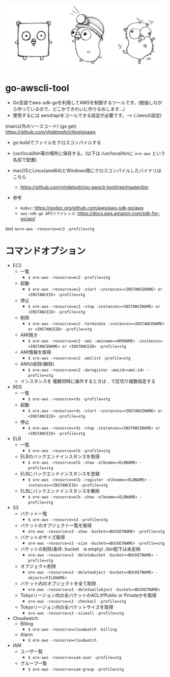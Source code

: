 ![Alt Text](https://github.com/yhidetoshi/Pictures/raw/master/Go_study/gophertraining.png)

# go-awscli-tool
- Go言語でaws-sdk-goを利用してAWSを制御するツールです。(勉強しながら作っているので、どこかできれいに作りなおします...)
- 使用するには awsのapiをコールできる設定が必要です。--> (./awsの設定)

(main以外のソースコード)
(go get) https://github.com/yhidetoshi/clitoolgoaws

- go buildでファイルをクロスコンパイルする
- /usr/local/bin等の場所に保存する。(以下は /usr/local/binに `ore-aws` という名前で配置)

- macOSとLinux(amd64)とWindows用にクロスコンパイルしたバイナリはこちら
  - https://github.com/yhidetoshi/go-awscli-tool/tree/master/bin
  
- 参考
  - `GoDoc`: https://godoc.org/github.com/aws/aws-sdk-go/aws
  - `aws-sdk-go APIリファレンス`: https://docs.aws.amazon.com/sdk-for-go/api/
  
  
 (ex) 
`$ore-aws -resource=ec2 -profile=stg`

# コマンドオプション
- EC2
  - 一覧  
    - `$ ore-aws -resource=ec2 -profile=stg`
  - 起動
    - `$ ore-aws -resource=ec2 -start -instances=<INSTANCENAME> or <INSTANCEID> -profile=stg`
  - 停止
    - `$ ore-aws -resource=ec2 -stop -instances=<INSTANCENAME> or <INSTANCEID> -profile=stg`
  - 削除
    - `$ ore-aws -resource=ec2 -terminate -instances=<INSTANCENAME> or <INSTANCEID> -profile=stg`
  - AMI焼き
    - `$ ore-aws -resource=ec2 -ami -aminame=<AMINAME> -instances=<INSTANCENAME> or <INSTANCEID> -profile=stg`
  - AMI情報を取得
    - `$ ore-aws -resource=ec2 -amilist -profile=stg`
  - AMIの削除(解除)
    - `$ ore-aws -resource=ec2 -deregister -amiid=<ami-id> -profile=stg`
  - インスタンスを 複数同時に操作するときは `,` で区切り複数指定する
- RDS
  - 一覧  
    - `$ ore-aws -resource=rds -profile=stg`
  - 起動
    - `$ ore-aws -resource=rds -start -instances=<INSTANCENAME> or <INSTANCEID> -profile=stg`
  - 停止
    - `$ ore-aws -resource=rds -stop -instances=<INSTANCENAME> or <INSTANCEID> -profile=stg`  
- ELB
  - 一覧
    - `$ ore-aws -resource=elb -profile=stg`
  - ELBのバックエンドインスタンスを取得
    - `$ ore-aws -resource=elb -show -elbname=<ELBNAME> -profile=stg`
  - ELBにバックエンドインスタンスを登録
    - `$ ore-aws -resource=elb -register -elbname=<ELBNAME> -instances=<INSTANCEID> -profile=stg`
  - ELBにバックエンドインスタンスを解除
    - `$ ore-aws -resource=elb -show -elbname=<ELBNAME> -profile=stg`
- S3
  - バケット一覧
    - `$ ore-aws -resource=s3 -profile=stg`
  - バケットのオブジェクト一覧を取得
    - `ore-aws -resource=s3 -show -bucket=<BUCKETNAME> -profile=stg`
  - バケットのサイズ取得
    - `ore-aws -resource=s3 -size -bucket=<BUCKETNAME> -profile=stg` 
  - バケットの削除(条件: bucket　is empty) ./bin配下は未反映
    - `ore-aws -resource=s3 -deletebucket -bucket=<BUCKETNAME> -profile=stg`
  - オブジェクト削除
    - `ore-aws -resource=s3 -deleteobject -bucket=<BUCKETNAME> -object=<FILENAME>`
  - バケット内のオブジェクトを全て削除
    - `ore-aws -resource=s3 -deleteallobject -bucket=<BUCKETNAME>`
  - Tokyoリージョン内の全バケットのACLがPublic or Privateかを取得
    - `ore-aws -resource=s3 -checkacl -profile=stg`
  - Tokyoリージョン内の全バケットサイズを取得
    - `ore-aws -resource=s3 -sizeall -profile=stg`
- Cloudwatch
  - Billing
    - `$ ore-aws -resource=cloudwatch -billing`
  - Alarm
    - `$ ore-aws -resource=cloudwatch`
- IAM
  - ユーザ一覧
    - `$ ore-aws -resource=iam-user -profile=stg`
  - グループ一覧
    - `$ ore-aws -resource=iam-group -profile=stg`  
    
